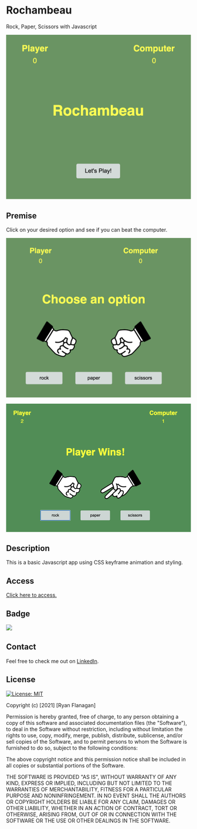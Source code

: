 # Rochambeau
Rock, Paper, Scissors with Javascript

![](./assets/rochambeaustartscreen.png)

## Premise

Click on your desired option and see if you can beat the computer.

![](./assets/rochambeaugamescreen.png)

![](./assets/RPSingameplay.png)


## Description
This is a basic Javascript app using CSS keyframe animation and styling.

## Access
[Click here to access.](https://rflanagan82.github.io/rochambeau/)

## Badge
![](https://img.shields.io/badge/RFlanagan82-Do%20it%20for%20the%20users-green)
## Contact
Feel free to check me out on [LinkedIn](https://www.linkedin.com/in/ryanflanagan82/).
## License

[![License: MIT](https://img.shields.io/badge/License-MIT-yellow.svg)](https://opensource.org/licenses/MIT)

Copyright (c) [2021] [Ryan Flanagan]

Permission is hereby granted, free of charge, to any person obtaining a copy of this software and associated documentation files (the "Software"), to deal in the Software without restriction, including without limitation the rights to use, copy, modify, merge, publish, distribute, sublicense, and/or sell copies of the Software, and to permit persons to whom the Software is furnished to do so, subject to the following conditions:

The above copyright notice and this permission notice shall be included in all copies or substantial portions of the Software.

THE SOFTWARE IS PROVIDED "AS IS", WITHOUT WARRANTY OF ANY KIND, EXPRESS OR IMPLIED, INCLUDING BUT NOT LIMITED TO THE WARRANTIES OF MERCHANTABILITY, FITNESS FOR A PARTICULAR PURPOSE AND NONINFRINGEMENT. IN NO EVENT SHALL THE AUTHORS OR COPYRIGHT HOLDERS BE LIABLE FOR ANY CLAIM, DAMAGES OR OTHER LIABILITY, WHETHER IN AN ACTION OF CONTRACT, TORT OR OTHERWISE, ARISING FROM, OUT OF OR IN CONNECTION WITH THE SOFTWARE OR THE USE OR OTHER DEALINGS IN THE SOFTWARE.
